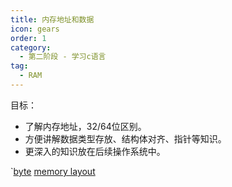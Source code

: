 ```yaml
---
title: 内存地址和数据
icon: gears
order: 1
category:
  - 第二阶段 - 学习c语言
tag:
  - RAM
---
```


目标：
- 了解内存地址，32/64位区别。
- 方便讲解数据类型存放、结构体对齐、指针等知识。
- 更深入的知识放在后续操作系统中。

`[byte](https://en.wikipedia.org/wiki/Byte)
[memory layout](https://www.geeksforgeeks.org/memory-layout-of-c-program/)
